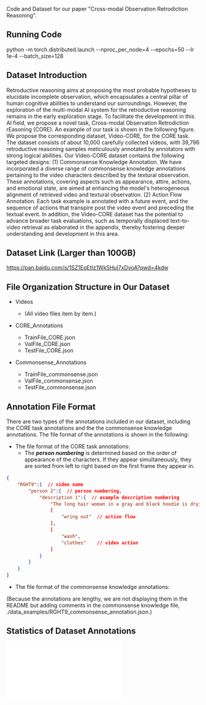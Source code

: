 Code and Dataset for our paper 
"Cross-modal Observation Retrodiction Reasoning".

## Running Code

python -m torch.distributed.launch --nproc_per_node=4 --epochs=50 --lr 1e-4 --batch_size=128 

## Dataset Introduction

Retroductive reasoning aims at proposing the most probable hypotheses to elucidate incomplete observation, which encapsulates a central pillar of human cognitive abilities to understand our surroundings. However, the exploration of the multi-modal AI system for the retroductive reasoning remains in the early exploration stage. To facilitate the development in this AI field, we propose a novel task, Cross-modal Observation Retrodiction rEasoning (CORE). An example of our task is shown in the following figure. We propose the corresponding dataset, Video-CORE, for the CORE task. The dataset consists of about 10,000 carefully collected videos, with 39,796 retroductive reasoning samples meticulously annotated by annotators with strong logical abilities. Our Video-CORE dataset contains the following targeted designs: (1) Commonsense Knowledge Annotation. We have incorporated a diverse range of commonsense knowledge annotations pertaining to the video characters described by the textural observation. These annotations, covering aspects such as appearance, attire, actions, and emotional state, are aimed at enhancing the model's heterogeneous alignment of retrieved video and textural observation. (2) Action Flow Annotation. Each task example is annotated with a future event, and the sequence of actions that transpire post the video event and preceding the textual event. In addition, the Video-CORE dataset has the potential to advance broader task evaluations, such as temporally displaced text-to-video retrieval as elaborated in the appendix, thereby fostering deeper understanding and development in this area.

## Dataset Link (Larger than 100GB)

https://pan.baidu.com/s/1SZ1EqEtlz1Wk5HuI7xDvoA?pwd=4kdw 

## File Organization Structure in Our Dataset

- Videos
    - (All video files item by item.)

- CORE_Annotations
    - TrainFile_CORE.json
    - ValFile_CORE.json
    - TestFile_CORE.json

- Commonsense_Annotations
    - TrainFile_commonsense.json
    - ValFile_commonsense.json
    - TestFile_commonsense.json

## Annotation File Format

There are two types of the annotations included in our dataset, including the CORE task annotations and the the commonsense knowledge annotations. The file format of the annotations is shown in the following:

- The file format of the CORE task annotations:
    - The ***person numbering*** is determined based on the order of appearance of the characters. If they appear simultaneously, they are sorted from left to right based on the first frame they appear in.


```json
{
    "RGHT9":{  // video name
        "person 2":{  // person numbering, 
            "description 1":{  // example description numbering
                "The long hair woman in a gray and black hoodie is drying clothes."  // textual observation
                [
                    "wring out"  // action flow
                ],
                [
                    "wash", 
                    "clothes"    // video action
                ]
            }
        }
    }
}
```


- The file format of the commonsense knowledge annotations:

(Because the annotations are lengthy, we are not displaying them in the README but adding comments in the commonsense knowledge file, ./data_examples/RGHT9_commonsense_annotation.json.)


## Statistics of Dataset Annotations

![The statistics of our Video-CORE dataset annotations](./statistics.pdf)
